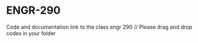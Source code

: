 # ENGR-290
Code and documentation link to the class engr 290
// Please drag and drop codes in your folder
